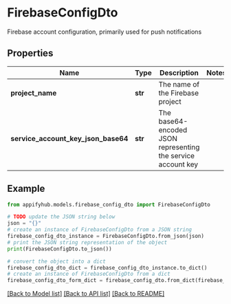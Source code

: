 # FirebaseConfigDto

Firebase account configuration, primarily used for push notifications

## Properties

Name | Type | Description | Notes
------------ | ------------- | ------------- | -------------
**project_name** | **str** | The name of the Firebase project | 
**service_account_key_json_base64** | **str** | The base64-encoded JSON representing the service account key | 

## Example

```python
from appifyhub.models.firebase_config_dto import FirebaseConfigDto

# TODO update the JSON string below
json = "{}"
# create an instance of FirebaseConfigDto from a JSON string
firebase_config_dto_instance = FirebaseConfigDto.from_json(json)
# print the JSON string representation of the object
print(FirebaseConfigDto.to_json())

# convert the object into a dict
firebase_config_dto_dict = firebase_config_dto_instance.to_dict()
# create an instance of FirebaseConfigDto from a dict
firebase_config_dto_form_dict = firebase_config_dto.from_dict(firebase_config_dto_dict)
```
[[Back to Model list]](../README.md#documentation-for-models) [[Back to API list]](../README.md#documentation-for-api-endpoints) [[Back to README]](../README.md)


